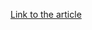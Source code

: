 [Link to the article](https://www.blackhat.com/docs/us-16/materials/us-16-Quintin-When-Governments-Attack-State-Sponsored-Malware-Attacks-Against-Activists-Lawyers-And-Journalists.pdf)
